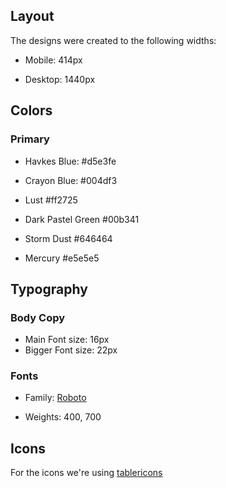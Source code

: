 ## Layout

The designs were created to the following widths:

-   Mobile: 414px

-   Desktop: 1440px

## Colors

### Primary

-   Havkes Blue: #d5e3fe

-   Crayon Blue: #004df3

-   Lust #ff2725

-   Dark Pastel Green #00b341

-   Storm Dust #646464

-   Mercury #e5e5e5

## Typography

### Body Copy

-   Main Font size: 16px
-   Bigger Font size: 22px

### Fonts

-   Family: [Roboto](https://fonts.google.com/specimen/Roboto)

-   Weights: 400, 700

## Icons

For the icons we're using [tablericons](http://tablericons.com)



